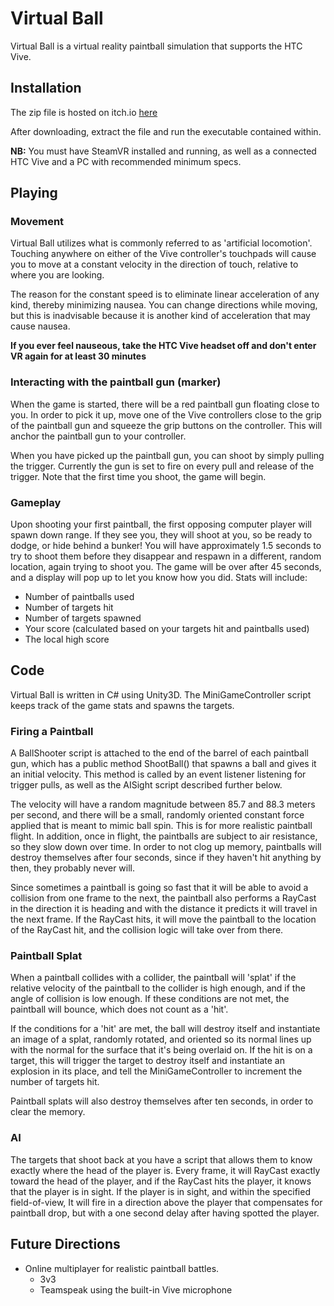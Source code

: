 # Virtual Ball
Virtual Ball is a virtual reality paintball simulation that supports the HTC Vive.
## Installation
The zip file is hosted on itch.io [here](https://www.itch.io/osharp/virtualball)

After downloading, extract the file and run the executable contained within.

**NB:** You must have SteamVR installed and running, as well as a connected HTC Vive and a PC with recommended minimum specs.

## Playing

### Movement
Virtual Ball utilizes what is commonly referred to as 'artificial locomotion'.
Touching anywhere on either of the Vive controller's touchpads will cause you to move at a constant velocity in
the direction of touch, relative to where you are looking.

The reason for the constant speed is to eliminate linear acceleration of any kind, thereby minimizing nausea. You can change directions while moving, but this is inadvisable because it is another kind of acceleration that may cause nausea.

**If you ever feel nauseous, take the HTC Vive headset off and don't enter VR again for at least 30 minutes**

### Interacting with the paintball gun (marker)
When the game is started, there will be a red paintball gun floating close to you. In order to pick it up, move one of the Vive controllers close to the grip of the paintball gun and squeeze the grip buttons on the controller. This will anchor the paintball gun to your controller.

When you have picked up the paintball gun, you can shoot by simply pulling the trigger. Currently the gun is set to fire on every pull and release of the trigger. Note that the first time you shoot, the game will begin.

### Gameplay
Upon shooting your first paintball, the first opposing computer player will spawn down range. If they see you, they will shoot at you, so be ready to dodge, or hide behind a bunker! You will have approximately 1.5 seconds to try to shoot them before they disappear and respawn in a different, random location, again trying to shoot you. The game will be over after 45 seconds, and a display will pop up to let you know how you did. Stats will include:
* Number of paintballs used
* Number of targets hit
* Number of targets spawned
* Your score (calculated based on your targets hit and paintballs used)
* The local high score

## Code
Virtual Ball is written in C# using Unity3D. The MiniGameController script keeps track of the game stats and spawns the targets.
### Firing a Paintball
A BallShooter script is attached to the end of the barrel of each paintball gun, which has a public method ShootBall() that spawns a ball and gives it an initial velocity. This method is called by an event listener listening for trigger pulls, as well as the AISight script described further below.

The velocity will have a random magnitude between 85.7 and 88.3 meters per second, and there will be a small, randomly oriented constant force applied that is meant to mimic ball spin. This is for more realistic paintball flight. In addition, once in flight, the paintballs are subject to air resistance, so they slow down over time. In order to not clog up memory, paintballs will destroy themselves after four seconds, since if they haven't hit anything by then, they probably never will.

Since sometimes a paintball is going so fast that it will be able to avoid a collision from one frame to the next, the paintball also performs a RayCast in the direction it is heading and with the distance it predicts it will travel in the next frame. If the RayCast hits, it will move the paintball to the location of the RayCast hit, and the collision logic will take over from there.

### Paintball Splat
When a paintball collides with a collider, the paintball will 'splat' if the relative velocity of the paintball to the collider is high enough, and if the angle of collision is low enough. If these conditions are not met, the paintball will bounce, which does not count as a 'hit'.

If the conditions for a 'hit' are met, the ball will destroy itself and instantiate an image of a splat, randomly rotated, and oriented so its normal lines up with the normal for the surface that it's being overlaid on. If the hit is on a target, this will trigger the target to destroy itself and instantiate an explosion in its place, and tell the MiniGameController to increment the number of targets hit.

Paintball splats will also destroy themselves after ten seconds, in order to clear the memory.

### AI
The targets that shoot back at you have a script that allows them to know exactly where the head of the player is. Every frame, it will RayCast exactly toward the head of the player, and if the RayCast hits the player, it knows that the player is in sight. If the player is in sight, and within the specified field-of-view, It will fire in a direction above the player that compensates for paintball drop, but with a one second delay after having spotted the player.

## Future Directions

* Online multiplayer for realistic paintball battles.
  * 3v3
  * Teamspeak using the built-in Vive microphone
